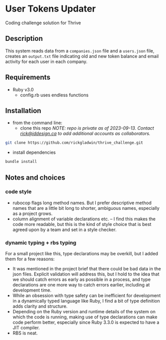 # User Tokens Updater
Coding challenge solution for Thrive

## Description
This system reads data from a `companies.json` file and a `users.json` file,
creates an `output.txt` file indicating old and new token balance and email activity
for each user in each company.

## Requirements
* Ruby v3.0
  * config.rb uses endless functions

## Installation
* from the command line:
  * clone this repo
_NOTE: repo is private as of 2023-09-13. Contact rick@iddesign.ca
to add additional accounts as collaborators._
```bash
git clone https://github.com/rickgladwin/thrive_challenge.git
```
  * install dependencies
```bash
bundle install
```

## Notes and choices
### code style
* rubocop flags long method names. But I prefer descriptive method names that are a little
bit long to shorter, ambiguous names, especially as a project grows.
* column alignment of variable declarations etc. – I find this makes the code more readable,
but this is the kind of style choice that is best agreed upon by a team and set in a style checker.

### dynamic typing + rbs typing
For a small project like this, type declarations may be overkill, but I added them for a few reasons:
* It was mentioned in the project brief that there could be bad data in the json files. Explicit validation
will address this, but I hold to the idea that we should catch errors as early as possible in a process, and
type declarations are one more way to catch errors earlier, including at development time.
* While an obsession with type safety can be inefficient for development in a dynamically typed language
like Ruby, I find a bit of type definition adds clarity and structure.
* Depending on the Ruby version and runtime details of the system on which the code is
running, making use of type declarations can make code perform better, especially since
Ruby 3.3.0 is expected to have a JIT compiler.
* RBS is neat.
